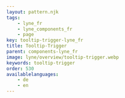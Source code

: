 ```yaml
---
layout: pattern.njk
tags: 
    - lyne_fr
    - lyne_components_fr
    - page
key: tooltip-trigger-lyne_fr
title: Tooltip-Trigger
parent: components-lyne_fr
image: lyne/overview/tooltip-trigger.webp
keywords: tooltip-trigger
order: 530
availablelanguages: 
    - de
    - en
---
```

